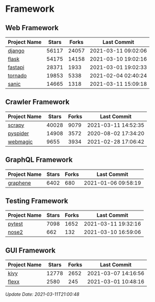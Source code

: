# Framework

## Web Framework
| Project Name | Stars | Forks | Last Commit |
| ------------ | ----- | ----- | ----------- |
| [django](https://github.com/django/django) | 56117 | 24057 | 2021-03-11 09:02:06 |
| [flask](https://github.com/pallets/flask) | 54175 | 14158 | 2021-03-10 19:02:16 |
| [fastapi](https://github.com/tiangolo/fastapi) | 28371 | 1933 | 2021-03-01 19:02:33 |
| [tornado](https://github.com/tornadoweb/tornado) | 19853 | 5338 | 2021-02-04 02:40:24 |
| [sanic](https://github.com/sanic-org/sanic) | 14665 | 1318 | 2021-03-11 15:09:18 |

## Crawler Framework
| Project Name | Stars | Forks | Last Commit |
| ------------ | ----- | ----- | ----------- |
| [scrapy](https://github.com/scrapy/scrapy) | 40028 | 9079 | 2021-03-11 14:52:35 |
| [pyspider](https://github.com/binux/pyspider) | 14908 | 3572 | 2020-08-02 17:34:20 |
| [webmagic](https://github.com/code4craft/webmagic) | 9655 | 3934 | 2021-02-28 17:06:42 |

## GraphQL Framework
| Project Name | Stars | Forks | Last Commit |
| ------------ | ----- | ----- | ----------- |
| [graphene](https://github.com/graphql-python/graphene) | 6402 | 680 | 2021-01-06 09:58:19 |

## Testing Framework
| Project Name | Stars | Forks | Last Commit |
| ------------ | ----- | ----- | ----------- |
| [pytest](https://github.com/pytest-dev/pytest) | 7098 | 1652 | 2021-03-11 19:32:16 |
| [nose2](https://github.com/nose-devs/nose2) | 662 | 132 | 2021-03-10 16:59:06 |

## GUI Framework
| Project Name | Stars | Forks | Last Commit |
| ------------ | ----- | ----- | ----------- |
| [kivy](https://github.com/kivy/kivy) | 12778 | 2652 | 2021-03-07 14:16:56 |
| [flexx](https://github.com/flexxui/flexx) | 2580 | 245 | 2021-03-01 10:48:16 |

*Update Date: 2021-03-11T21:00:48*